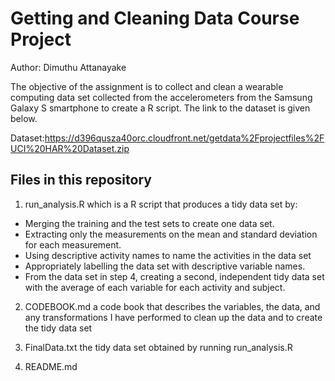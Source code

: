 # Getting and Cleaning Data Course Project

Author: Dimuthu Attanayake

The objective of the assignment is to collect and clean a wearable computing data set collected from the accelerometers from the
Samsung Galaxy S smartphone to create a R script. The link to the dataset is given below. 

Dataset:https://d396qusza40orc.cloudfront.net/getdata%2Fprojectfiles%2FUCI%20HAR%20Dataset.zip

## Files in this repository
 1. run_analysis.R which is a R script that produces a tidy data set by:
 
 * Merging the training and the test sets to create one data set.
 * Extracting only the measurements on the mean and standard deviation for each measurement.
 * Using descriptive activity names to name the activities in the data set
 * Appropriately labelling the data set with descriptive variable names.
 * From the data set in step 4, creating a second, independent tidy data set with the average of each variable for each activity and    subject.
 
 2. CODEBOOK.md a code book that describes the variables, the data, and any transformations I have performed to clean up the data and 
 to create the tidy data set
 
 3. FinalData.txt the tidy data set obtained by running run_analysis.R
 
 4. README.md 
